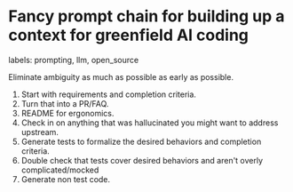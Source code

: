 # Fancy prompt chain for building up a context for greenfield AI coding

labels: prompting, llm, open_source

Eliminate ambiguity as much as possible as early as possible. 

1. Start with requirements and completion criteria. 
2. Turn that into a PR/FAQ. 
3. README for ergonomics. 
4. Check in on anything that was hallucinated you might want to address upstream. 
5. Generate tests to formalize the desired behaviors and completion criteria. 
6. Double check that tests cover desired behaviors and aren't overly complicated/mocked
6. Generate non test code.
